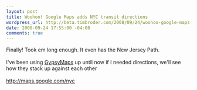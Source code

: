 ```yaml
--- 
layout: post
title: Woohoo! Google Maps adds NYC transit directions
wordpress_url: http://beta.timbroder.com/2008/09/24/woohoo-google-maps-adds-nyc-transit-directions/
date: 2008-09-24 17:55:00 -04:00
comments: true
---
```

Finally! Took em long enough. It even has the New Jersey Path. <br />
<br />
I've been using <a href="http://www.gypsymaps.com/">GypsyMaps</a> up until now if I needed directions, we'll see how they stack up against each other <br />
<br />
<a href="http://maps.google.com/nyc">http://maps.google.com/nyc</a>
